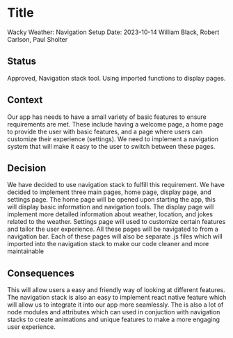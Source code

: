 # Title

Wacky Weather: Navigation Setup
Date: 2023-10-14
William Black, Robert Carlson, Paul Sholter

## Status

Approved, Navigation stack tool. Using imported functions to display pages.

## Context

Our app has needs to have a small variety of basic features to ensure requirements are met. These include having a welcome page, a home page to provide the user with basic features, and a page where users can customize their experience (settings). We need to implement a navigation system that will make it easy to the user to switch between these pages.

## Decision

We have decided to use navigation stack to fulfill this requirement. We have decided to implement three main pages, home page, display page, and settings page. The home page will be opened upon starting the app, this will display basic information and navigation tools. The display page will implement more detailed information about weather, location, and jokes related to the weather. Settings page will used to customize certain features and tailor the user experience. All these pages will be navigated to from a navigation bar. Each of these pages will also be separate .js files which will imported into the navigation stack to make our code cleaner and more maintainable

## Consequences

This will allow users a easy and friendly way of looking at different features. The navigation stack is also an easy to implement react native feature which will allow us to integrate it into our app more seamlessly. The is also a lot of node modules and attributes which can used in conjuction with navigation stacks to create animations and unique features to make a more engaging user experience.
